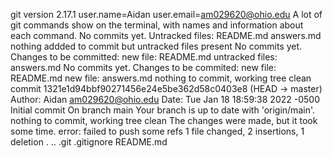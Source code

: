 git version 2.17.1
user.name=Aidan          user.email=am029620@ohio.edu
A lot of git commands show on the terminal, with names and information about each command.
No commits yet.       Untracked files: README.md answers.md     nothing addded to commit but untracked files present
No commits yet.       Changes to be committed: new file: README.md      untracked files: answers.md
No commits yet.       Changes to be commited: new file: README.md new file: answers.md
nothing to commit, working tree clean
commit 1321e1d94bbf90271456e24e5be362d58c0403e8 (HEAD -> master) Author: Aidan <am029620@ohio.edu> Date: Tue Jan 18 18:59:38 2022 -0500        Initial commit
On branch main    Your branch is up to date with 'origin/main'.     nothing to commit, working tree clean
The changes were made, but it took some time.
error: failed to push some refs
1 file changed, 2 insertions, 1 deletion
.  ..  .git  .gitignore  README.md
